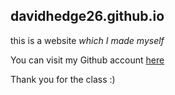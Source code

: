 ## davidhedge26.github.io

this is a website *which I made myself*

You can visit my Github account [here](https://github.com/davidhedge26)

Thank you for the class :)
